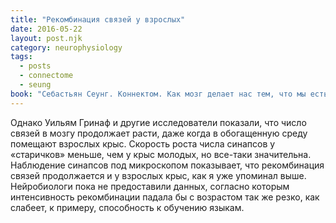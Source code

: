 ```yaml
---
title: "Рекомбинация связей у взрослых"
date: 2016-05-22
layout: post.njk
category: neurophysiology
tags:
  - posts
  - connectome
  - seung
book: "Себастьян Сеунг. Коннектом. Как мозг делает нас тем, что мы есть"
---
```


Однако Уильям Гринаф и другие исследователи показали, что число связей в мозгу продолжает расти, даже когда в обогащенную среду помещают взрослых крыс. Скорость роста числа синапсов у «старичков» меньше, чем у крыс молодых, но все-таки значительна. Наблюдение синапсов под микроскопом показывает, что рекомбинация связей продолжается и у взрослых крыс, как я уже упоминал выше. Нейробиологи пока не предоставили данных, согласно которым интенсивность рекомбинации падала бы с возрастом так же резко, как слабеет, к примеру, способность к обучению языкам.
